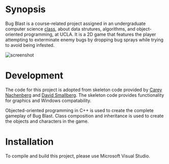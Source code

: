 # Synopsis 

Bug Blast is a course-related project assigned in an undergraduate computer science <a href="https://sa.ucla.edu/ro/Public/SOC/Results/ClassDetail?term_cd=14W&subj_area_cd=COM%20SCI&crs_catlg_no=0032%20%20%20%20&class_id=187096200&class_no=%20001%20%20" target="_blank" title="COM SCI 32">class</a>, about data strutures, algorithms, and object-oriented programming, at UCLA. It is a 2D game that features the player attempting to exterminate enemy bugs by dropping bug sprays while trying to avoid being infested. 

![screenshot](hub/bug_blast_animated.gif "Bug Blast")

# Development

The code for this project is adopted from skeleton code provided by <a href="http://careynachenberg.weebly.com/" target="_blank">Carey Nachenberg</a> and <a href="http://www.computomata.com/consultants/smallberg" target="_blank">David Smallberg</a>. The skeleton code provides functionality for graphics and Windows compatability. 

Objected-oriented programming in C++ is used to create the complete gameplay of Bug Blast. Class composition and inheritance is used to create the objects and characters in the game. 

# Installation

To compile and build this project, please use Microsoft Visual Studio. 
